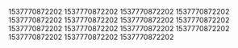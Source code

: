 1537770872202
1537770872202
1537770872202
1537770872202
1537770872202
1537770872202
1537770872202
1537770872202
1537770872202
1537770872202
1537770872202
1537770872202
1537770872202
1537770872202
1537770872202